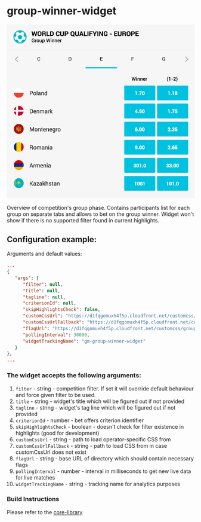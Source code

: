 # group-winner-widget

![](./screenshot.png)

Overview of competition's group phase. Contains participants list for each group on separate tabs and allows to bet on the group winner. Widget won't show if there is no supported filter found in current highlights. 

## Configuration example:

Arguments and default values:

```json
...
{
   "args": {
      "filter": null,
      "title": null,
      "tagline": null,
      "criterionId": null,
      "skipHighlightsCheck": false,
      "customCssUrl": "https://d1fqgomuxh4f5p.cloudfront.net/customcss/match-overview-widget/{customer}/style.css",
      "customCssUrlFallback": "https://d1fqgomuxh4f5p.cloudfront.net/customcss/match-overview-widget/kambi/style.css",
      "flagUrl": "https://d1fqgomuxh4f5p.cloudfront.net/customcss/group-winner-widget/flags/",
      "pollingInterval": 30000,
      "widgetTrackingName": "gm-group-winner-widget"
   }
},
...

```

### The widget accepts the following arguments:

1.  `filter` - string - competition filter. If set it will override default behaviour and force given filter to be used.
2. `title` - string - widget's title which will be figured out if not provided
3. `tagline` - string - widget's tag line which will be figured out if not provided
4. `criterionId` - number - bet offers criterion identifier
5. `skipHighlightsCheck` - boolean - doesn't check for filter existence in highlights (good for development)
6. `customCssUrl` - string - path to load operator-specific CSS from
7. `customCssUrlFallback` - string - path to load CSS from in case customCssUrl does not exist
8. `flagUrl` - string - base URL of directory which should contain necessary flags
9. `pollingInterval` - number - interval in milliseconds to get new live data for live matches
10. `widgetTrackingName` - string - tracking name for analytics purposes


### Build Instructions

Please refer to the [core-library](https://github.com/kambi-sportsbook-widgets/widget-core-library)
